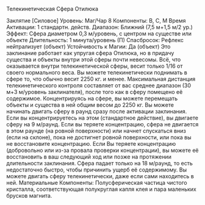 
Телекинетическая Сфера Отилюка

Заклятие [Силовое]
Уровень: Маг/Чар 8
Компоненты: В, С, М
Время Активации: 1 стандартн. действ.
Диапазон: Ближний (7,5 м+1,5 м/2 ур.)
Эффект: Сфера диаметром 0,3 м/уровень,
с центром на существе или объекте
Длительность: 1 минута/уровень (П)
Спасбросок: Рефлекс нейтрализует
(объект)
Устойчивость к Магии: Да (объект)
Это заклинание работает как упругая
сфера Отилюка, но в придачу существа
и объекты внутри этой сферы почти невесомы. Всё, что оказывается внутри
телекинетической сферы, весит только
1/16 от своего нормального веса. Вы
можете телекинетически поднимать в
сфере то, что обычно весит 2250 кг. и
менее. Максимальная дистанция телекинетического контроля составляет от
вас среднее диапазон (30 м+3 м/уровень
заклинателя), после того как в сферу помещено её содержимое.
Концентрируясь на сфере, вы можете
перемещать объекты и существа в ней
общим весом до 2250 кг. Вы можете начинать двигать сферу в раунд сразу после
активации заклинания. Если вы концентрируетесь на этом (стандартное действие), вы двигаете сферу на 9 м/раунд.
Если вы теряете концентрацию, сфера не
двигается в этом раунде (на ровной поверхности) или начнет спускаться вниз
(если на склоне), пока не достигнет ровной поверхности, или пока вы не восстановите концентрацию. Если Вы теряете
концентрацию (добровольно или из-за
провала проверки концентрации), вы можете её восстановить в ваш следующий
ход или позже на протяжении длительности заклинания.
Сфера падает только на 18 м/раунд, то
есть недостаточно быстро, чтобы причинить ущерб её содержимому.
Вы можете двигать сферу телекинетически, даже если сами находитесь в ней.
Материальные Компоненты: Полусферическая частица чистого кристалла, соответствующая полукруглая капля
клея и пара маленьких брусков магнита.